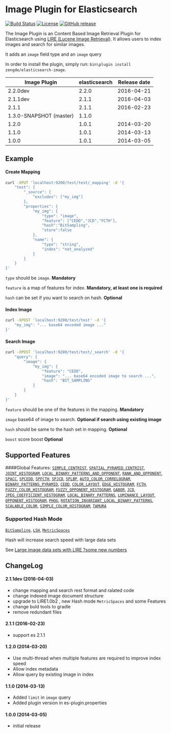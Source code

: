 Image Plugin for Elasticsearch
==================================

[![Build Status](https://travis-ci.org/zengde/elasticsearch-image.png?branch=dev)](https://travis-ci.org/zengde/elasticsearch-image)
[![License](https://img.shields.io/badge/license-Apache--2.0-blue.svg?maxAge=2592000)](http://www.apache.org/licenses/LICENSE-2.0)
[![GitHub release](https://img.shields.io/github/release/zengde/elasticsearch-image.svg)](https://github.com/zengde/elasticsearch-image/releases)

The Image Plugin is an Content Based Image Retrieval Plugin for Elasticsearch using [LIRE (Lucene Image Retrieval)](https://github.com/dermotte/LIRE/). It allows users to index images and search for similar images.

It adds an `image` field type and an `image` query

In order to install the plugin, simply run: `bin\plugin install zengde/elasticsearch-image`.

|     Image Plugin          |  elasticsearch    | Release date |
|---------------------------|-------------------|:------------:|
| 2.2.0dev                  | 2.2.0             | 2016-04-21   |
| 2.1.1dev                  | 2.1.1             | 2016-04-03   |
| 2.1.1                     | 2.1.1             | 2016-02-23   |
| 1.3.0-SNAPSHOT (master)   | 1.1.0             |              |
| 1.2.0                     | 1.0.1             | 2014-03-20   |
| 1.1.0                     | 1.0.1             | 2014-03-13   |
| 1.0.0                     | 1.0.1             | 2014-03-05   |


## Example
#### Create Mapping
```sh
curl -XPUT 'localhost:9200/test/test/_mapping' -d '{
    "test": {
		"_source": {
            "excludes": ["my_img"]
        },
        "properties": {
            "my_img": {
                "type": "image",
                "feature": ["CEDD","JCD","FCTH"],
                "hash":"BitSampling",
                "store":false
            },
            "name": {
                "type": "string",
                "index": "not_analyzed"
            }
        }
    }
}'
```
`type` should be `image`. **Mandatory**

`feature` is a map of features for index. **Mandatory, at least one is required**

`hash` can be set if you want to search on hash. **Optional**

#### Index Image
```sh
curl -XPOST 'localhost:9200/test/test' -d '{
    "my_img": "... base64 encoded image ..."
}'
```

#### Search Image
```sh
curl -XPOST 'localhost:9200/test/test/_search' -d '{
    "query": {
        "image": {
            "my_img": {
                "feature": "CEDD",
                "image": "... base64 encoded image to search ...",
                "hash": "BIT_SAMPLING"
            }
        }
    }
}'
```
`feature` should be one of the features in the mapping.  **Mandatory**

`image` base64 of image to search.  **Optional if search using existing image**

`hash` should be same to the hash set in mapping.  **Optional**

`boost` score boost  **Optional**


## Supported Features
####Global Features:
[`SIMPLE_CENTRIST`](https://github.com/dermotte/LIRE/blob/master/src/main/java/net/semanticmetadata/lire/imageanalysis/features/global/centrist/SimpleCentrist.java), [`SPATIAL_PYRAMID_CENTRIST`](https://github.com/dermotte/LIRE/blob/master/src/main/java/net/semanticmetadata/lire/imageanalysis/features/global/centrist/SpatialPyramidCentrist.java), [`JOINT_HISTOGRAM`](https://github.com/dermotte/LIRE/blob/master/src/main/java/net/semanticmetadata/lire/imageanalysis/features/global/joint/JointHistogram.java), [`LOCAL_BINARY_PATTERNS_AND_OPPONENT`](https://github.com/dermotte/LIRE/blob/master/src/main/java/net/semanticmetadata/lire/imageanalysis/features/global/joint/LocalBinaryPatternsAndOpponent.java), [`RANK_AND_OPPONENT`](https://github.com/dermotte/LIRE/blob/master/src/main/java/net/semanticmetadata/lire/imageanalysis/features/global/joint/RankAndOpponent.java), [`SPACC`](https://github.com/dermotte/LIRE/blob/master/src/main/java/net/semanticmetadata/lire/imageanalysis/features/global/spatialpyramid/SPACC.java), [`SPCEDD`](https://github.com/dermotte/LIRE/blob/master/src/main/java/net/semanticmetadata/lire/imageanalysis/features/global/spatialpyramid/SPCEDD.java), [`SPFCTH`](https://github.com/dermotte/LIRE/blob/master/src/main/java/net/semanticmetadata/lire/imageanalysis/features/global/spatialpyramid/SPFCTH.java), [`SPJCD`](https://github.com/dermotte/LIRE/blob/master/src/main/java/net/semanticmetadata/lire/imageanalysis/features/global/spatialpyramid/SPJCD.java), [`SPLBP`](https://github.com/dermotte/LIRE/blob/master/src/main/java/net/semanticmetadata/lire/imageanalysis/features/global/spatialpyramid/SPLBP.java), [`AUTO_COLOR_CORRELOGRAM`](https://github.com/dermotte/LIRE/blob/master/src/main/java/net/semanticmetadata/lire/imageanalysis/features/global/AutoColorCorrelogram.java), [`BINARY_PATTERNS_PYRAMID`](https://github.com/dermotte/LIRE/blob/master/src/main/java/net/semanticmetadata/lire/imageanalysis/features/global/BinaryPatternsPyramid.java), [`CEDD`](https://github.com/dermotte/LIRE/blob/master/src/main/java/net/semanticmetadata/lire/imageanalysis/features/global/CEDD.java), [`COLOR_LAYOUT`](https://github.com/dermotte/LIRE/blob/master/src/main/java/net/semanticmetadata/lire/imageanalysis/features/global/ColorLayout.java), [`EDGE_HISTOGRAM`](https://github.com/dermotte/LIRE/blob/master/src/main/java/net/semanticmetadata/lire/imageanalysis/features/global/EdgeHistogram.java), [`FCTH`](https://github.com/dermotte/LIRE/blob/master/src/main/java/net/semanticmetadata/lire/imageanalysis/features/global/FCTH.java), [`FUZZY_COLOR_HISTOGRAM`](https://github.com/dermotte/LIRE/blob/master/src/main/java/net/semanticmetadata/lire/imageanalysis/features/global/FuzzyColorHistogram.java), [`FUZZY_OPPONENT_HISTOGRAM`](https://github.com/dermotte/LIRE/blob/master/src/main/java/net/semanticmetadata/lire/imageanalysis/features/global/FuzzyOpponentHistogram.java), [`GABOR`](https://github.com/dermotte/LIRE/blob/master/src/main/java/net/semanticmetadata/lire/imageanalysis/features/global/Gabor.java), [`JCD`](https://github.com/dermotte/LIRE/blob/master/src/main/java/net/semanticmetadata/lire/imageanalysis/features/global/JCD.java), [`JPEG_COEFFICIENT_HISTOGRAM`](https://github.com/dermotte/LIRE/blob/master/src/main/java/net/semanticmetadata/lire/imageanalysis/features/global/JpegCoefficientHistogram.java), [`LOCAL_BINARY_PATTERNS`](https://github.com/dermotte/LIRE/blob/master/src/main/java/net/semanticmetadata/lire/imageanalysis/features/global/LocalBinaryPatterns.java), [`LUMINANCE_LAYOUT`](https://github.com/dermotte/LIRE/blob/master/src/main/java/net/semanticmetadata/lire/imageanalysis/features/global/LuminanceLayout.java), [`OPPONENT_HISTOGRAM`](https://github.com/dermotte/LIRE/blob/master/src/main/java/net/semanticmetadata/lire/imageanalysis/features/global/OpponentHistogram.java), [`PHOG`](https://github.com/dermotte/LIRE/blob/master/src/main/java/net/semanticmetadata/lire/imageanalysis/features/global/PHOG.java), [`ROTATION_INVARIANT_LOCAL_BINARY_PATTERNS`](https://github.com/dermotte/LIRE/blob/master/src/main/java/net/semanticmetadata/lire/imageanalysis/features/global/RotationInvariantLocalBinaryPatterns.java), [`SCALABLE_COLOR`](https://github.com/dermotte/LIRE/blob/master/src/main/java/net/semanticmetadata/lire/imageanalysis/features/global/ScalableColor.java), [`SIMPLE_COLOR_HISTOGRAM`](https://github.com/dermotte/LIRE/blob/master/src/main/java/net/semanticmetadata/lire/imageanalysis/features/global/SimpleColorHistogram.java), [`TAMURA`](https://github.com/dermotte/LIRE/blob/master/src/main/java/net/semanticmetadata/lire/imageanalysis/features/global/Tamura.java)


### Supported Hash Mode
[`BitSampling`](https://github.com/dermotte/LIRE/blob/master/src/main/java/net/semanticmetadata/lire/indexers/hashing/BitSampling.java), [`LSH`](https://github.com/dermotte/LIRE/blob/master/src/main/java/net/semanticmetadata/lire/indexers/hashing/LocalitySensitiveHashing.java), [`MetricSpaces`](https://github.com/dermotte/LIRE/blob/master/src/main/java/net/semanticmetadata/lire/indexers/hashing/MetricSpaces.java)

Hash will increase search speed with large data sets

See [Large image data sets with LIRE ?some new numbers](http://www.semanticmetadata.net/2013/03/20/large-image-data-sets-with-lire-some-new-numbers/) 


## ChangeLog
#### 2.1.1dev (2016-04-03)
- change mapping and search rest format and ralated code
- change indexed image document structure
- upgrade to LIRE1.0b2 , new Hash mode `MetricSpaces` and some Features
- change buld tools to gradle
- remove redundant files

#### 2.1.1 (2016-02-23)
- support es 2.1.1


#### 1.2.0 (2014-03-20)

- Use multi-thread when multiple features are required to improve index speed
- Allow index metadata
- Allow query by existing image in index

#### 1.1.0 (2014-03-13)

- Added `limit` in `image` query
- Added plugin version in es-plugin.properties

#### 1.0.0 (2014-03-05)

- initial release